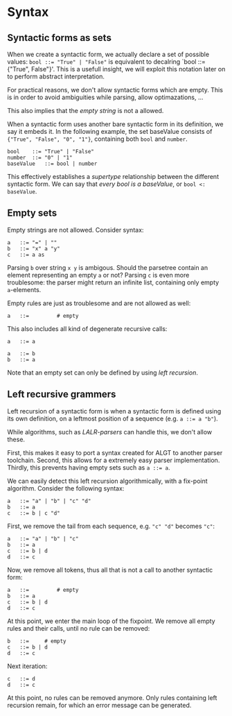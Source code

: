 Syntax 
=======

Syntactic forms as sets
-----------------------

When we create a syntactic form, we actually declare a set of possible values: `bool ::= "True" | "False"` is equivalent to decalring `bool ::= {"True", False"}'. This is a usefull insight, we will exploit this notation later on to perform abstract interpretation.

For practical reasons, we don't allow syntactic forms which are empty. This is in order to avoid ambiguities while parsing, allow optimazations, ...

This also implies that the _empty string_ is not a allowed.



When a syntactic form uses another bare syntactic form in its definition, we say it embeds it. In the following example, the set baseValue consists of `{"True", "False", "0", "1"}`, containing both `bool` and `number`.


	bool	::= "True" | "False"
	number	::= "0" | "1"
	baseValue	::= bool | number

This effectively establishes a _supertype_ relationship between the different syntactic form. We can say that _every bool is a baseValue_, or `bool <: baseValue`.

Empty sets
----------

Empty strings are not allowed. Consider syntax:

	a	::= "=" | ""
	b	::= "x" a "y"
	c	::= a as

Parsing `b` over string `x y` is ambigous. Should the parsetree contain an element representing an empty `a` or not?
Parsing `c` is even more troublesome: the parser might return an infinite list, containing only empty `a`-elements. 

Empty rules are just as troublesome and are not allowed as well:

	a	::= 		# empty


This also includes all kind of degenerate recursive calls:

	a	::= a

	a	::= b
	b	::= a

Note that an empty set can only be defined by using _left recursion_.


Left recursive grammers
-----------------------

Left recursion of a syntactic form is when a syntactic form is defined using its own definition, on a leftmost position of a sequence (e.g. `a ::= a "b"`).

While algorithms, such as _LALR-parsers_ can handle this, we don't allow these.

First, this makes it easy to port a syntax created for ALGT to another parser toolchain. Second, this allows for a extremely easy parser implementation.
Thirdly, this prevents having empty sets such as `a ::= a`.

We can easily detect this left recursion algorithmically, with a fix-point algorithm. Consider the following syntax:

	a	::= "a" | "b" | "c" "d"
	b	::= a
	c	::= b | c "d"

First, we remove the tail from each sequence, e.g. `"c" "d"` becomes `"c"`:

	a	::= "a" | "b" | "c"
	b	::= a
	c	::= b | d
	d	::= c

Now, we remove all tokens, thus all that is not a call to another syntactic form:

	a	::= 		# empty
	b	::= a
	c	::= b | d
	d	::= c

At this point, we enter the main loop of the fixpoint. We remove all empty rules and their calls, until no rule can be removed:


	b	::=		# empty
	c	::= b | d
	d	::= c

Next iteration:

	c	::= d
	d	::= c

At this point, no rules can be removed anymore. Only rules containing left recursion remain, for which an error message can be generated.



